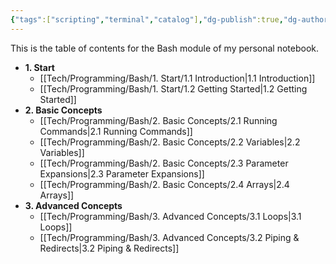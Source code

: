 ```yaml
---
{"tags":["scripting","terminal","catalog"],"dg-publish":true,"dg-authors":["Atri"],"permalink":"/tech/programming/bash/bash/","dgPassFrontmatter":true,"created":"2024-03-04T10:56:30.022-05:00","updated":"2024-03-06T10:51:03.723-05:00"}
---
```


This is the table of contents for the Bash module of my personal notebook.


- **1. Start**
  - [[Tech/Programming/Bash/1. Start/1.1 Introduction\|1.1 Introduction]]
  - [[Tech/Programming/Bash/1. Start/1.2 Getting Started\|1.2 Getting Started]]
- **2. Basic Concepts**
  - [[Tech/Programming/Bash/2. Basic Concepts/2.1 Running Commands\|2.1 Running Commands]]
  - [[Tech/Programming/Bash/2. Basic Concepts/2.2 Variables\|2.2 Variables]]
  - [[Tech/Programming/Bash/2. Basic Concepts/2.3 Parameter Expansions\|2.3 Parameter Expansions]]
  - [[Tech/Programming/Bash/2. Basic Concepts/2.4 Arrays\|2.4 Arrays]]
- **3. Advanced Concepts**
  - [[Tech/Programming/Bash/3. Advanced Concepts/3.1 Loops\|3.1 Loops]]
  - [[Tech/Programming/Bash/3. Advanced Concepts/3.2 Piping & Redirects\|3.2 Piping & Redirects]]

